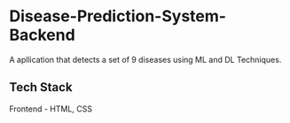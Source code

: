 # Disease-Prediction-System-Backend

A apllication that detects a set of 9 diseases using ML and DL Techniques.

## Tech Stack
Frontend - HTML, CSS
